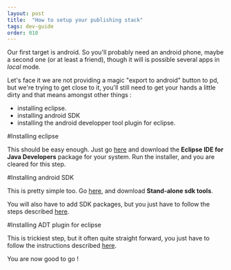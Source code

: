 ```yaml
---
layout: post
title:  "How to setup your publishing stack"
tags: dev-guide
order: 010
---
```


Our first target is android.  So you'll probably need an android phone, maybe a second one (or at least a friend), though it will is possible several apps in *local* mode.

Let's face it we are not providing a magic "export to android" button to pd, but we're trying to get close to it, you'll still need to get your hands a little dirty and that means amongst other things :

* installing eclipse.
* installing android SDK
* installing the android developper tool plugin for eclipse.

#Installing eclipse

This should be easy enough. Just go [here](https://eclipse.org/downloads/) and download the **Eclipse IDE for Java Developers** package for your system. Run the installer, and you are cleared for this step.

#Installing android SDK

This is pretty simple too. Go [here](http://developer.android.com/sdk/installing/index.html), and download **Stand-alone sdk tools**. 

You will also have to add SDK packages, but you just have to follow the steps described [here](http://developer.android.com/sdk/installing/adding-packages.html).

#Installing ADT plugin for eclipse

This is trickiest step, but it often quite straight forward, you just have to follow the instructions described [here](http://developer.android.com/sdk/installing/installing-adt.html).

You are now good to go !